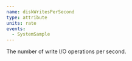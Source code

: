 ```yaml
---
name: diskWritesPerSecond
type: attribute
units: rate
events:
  - SystemSample
---
```


The number of write I/O operations per second.